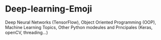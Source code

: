 # Deep-learning-Emoji

Deep Neural Networks (TensorFlow),
Object Oriented Programming (OOP),
Machine Learning Topics,
Other Python modeules and Prncipales (Keras, openCV, threading...)
